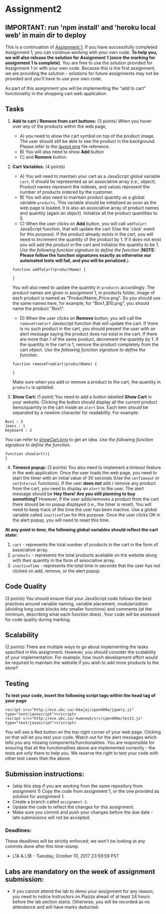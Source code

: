 # Assignment2

## IMPORTANT: run 'npm install' and 'heroku local web' in main dir to deploy




This is a continuation of [Assignment 1](https://github.com/juliengs/cpen400a-fall2017-assignment1). If you have successfully completed Assignment 1, you can continue working with your own code. **To help you, we will also release the solution for Assignment 1 (once the marking for assignment 1 is complete)**. You are free to use the solution provided for Assignment 1 or with your own code. Because this is the first assignment, we are providing the solution - solutions for future assignments may not be provided and you'll have to use your own code.

As part of this assignment you will be implementing the "add to cart" functionality in the shopping cart web application.


## Tasks

1. **Add to cart / Remove from cart buttons:** (3 points)
When you hover over any of the products within the web page,
    * A) you need to show the cart symbol on top of the product image. The user should still be able to see the product in the background. Please refer to the [layout.png](https://github.com/jungkumseok/cpen400a-fall2017-assignment2/blob/master/layout.png) file reference.
    * B) You will also need to show **Add** button
    * C) and **Remove** button.

2. **Cart Variables:** (4 points)
    * A) You will need to maintain your cart as a JavaScript global variable `cart`. It should be represented as an associative array (i.e., object). Product names represent the indexes, and values represent the number of products ordered by the customer.
    * B) You will also need to maintain product quantity as a global variable `products`. This variable should be initialized as soon as the web page is loaded. It is also an associative array of product names and quantity (again an object). Initialize all the product quantities to 5.
    * C) When the user clicks on **Add** button, you will call `addToCart` JavaScript function, that will update the cart (Use the 'click' event for this purpose). If the product already exists in the cart, you will need to increment the quantity of the product by 1. If it does not exist you will add the product in the cart and initialize the quantity to be 1. *Use the following function signature to define the function* (**NOTE: Please follow the function signatures exactly as otherwise our automated tests will fail, and you will be penalized.**).
     ```
     function addToCart(productName) {
  
     }
     ```
   You will also need to update the quantity in `products` accordingly.
   The product names are given in assignment 1, in products folder, image of each product is named as "ProductName_Price.png". So you should use the same names here, for example, for "Box1_$10.png", you should name the product "Box1".
    * D) When the user clicks on **Remove** button, you will call the `removeFromCart` Javascript function that will update the cart. If there is no such product in the cart, you should present the user with an alert message saying the product does not exist in the cart. If there are more than 1 of the same product, decrement the quantity by 1. If the quantity in the cart is 1, remove the product completely from the cart object. *Use the following function signature to define the function.*
     ```
     function removeFromCart(productName) {
  
     }
     ```
   Make sure when you add or remove a product to the cart, the quantity in `products` is updated.

3. **Show Cart:** (1 point)
You need to add a button labelled **Show Cart** in your website. Clicking the button should display all the current product items/quantity in the cart inside an `alert` box. Each item should be separated by a newline character for readability. For example:
```
Box1 : 3
Jeans : 1
Keyboard : 2
```
You can refer to [showCart.png](https://github.com/jungkumseok/cpen400a-fall2017-assignment2/blob/master/showCart.png) to get an idea.
*Use the following function signature to define the function.*
```
function showCart(){
}
```

4. **Timeout popup:**  (3 points)
You also need to implement a timeout feature in the web application. Once the user loads the web page, you need to start the timer with an initial value of 30 seconds (Use the `setTimeout` or `setInterval` functions). If the user **does not** add / remove any product from the cart, you need to display an `alert` to the user. The alert message should be **Hey there! Are you still planning to buy something?** However, if the user adds/removes a product from the cart there should be no popup displayed (i.e., the timer is reset). You will need to keep track of the time the user has been inactive. Use a global variable called `inactiveTime` for this purpose. Once the user clicks OK in the alert popup, you will need to reset this time.



**At any point in time, the following global variables should reflect the cart state:**

1. `cart` - represents the total number of products in the cart in the form of associative array.
2. `products` - represents the total products available on the website along with their quantity in the form of associative array.
3. `inactiveTime` - represents the total time in seconds that the user has not clicked on add, remove, or the alert popup.


## Code Quality
(3 points)
You should ensure that your JavaScript code follows the best practices around variable naming, variable placement, modularization (dividing long code blocks into smaller functions) and comments (at the minimum, describing what each function does). Your code will be assessed for code quality during marking.

## Scalability
(2 points)
There are multiple ways to go about implementing the tasks specified in this assignment. However, you should consider the scalability of your implementation. For example, how much development effort would be required to maintain the website if you wish to add more products to the store?


## Testing
**To test your code, insert the following script tags within the head tag of your page**
```
<script src="http://ece.ubc.ca/~kbajaj/cpen400a/jquery.js" type="text/javascript"></script>
<script src="http://ece.ubc.ca/~kumseok/src/cpen400a/test2.js" type="text/javascript"></script>
```
You will see a Red button on the top-right corner of your web page. Clicking on that will let you test your code.
Watch out for the alert messages which tells you any missing components/functionalities. You are responsible for ensuring that all the functionalities above are implemented correctly - the tests are only there to help you. We reserve the right to test your code with other test cases than the above.

## Submission instructions:

* (skip this step if you are working from the same repository from assignment 1) Copy the code from assignment 1, or the one provided as solution for assignment 1.
* Create a branch called `assignment-2`.
* Update the code to reflect the changes for this assignment.
* Make sure you commit and push your changes before the due date - late submissions will not be accepted.

### Deadlines:

These deadlines will be strictly enforced; we won't be looking at any commits done after this time-stamp.

* L1A & L1B - Tuesday, October 10, 2017 23:59:59 PST

## Labs are mandatory on the week of assignment submission:

* If you cannot attend the lab to demo your assignment for any reason, you need to notice Instructors on Piazza ahead of at least 24 hours before the lab section starts. Otherwise, you will be recorded as no attendance and will have marks deducted.
